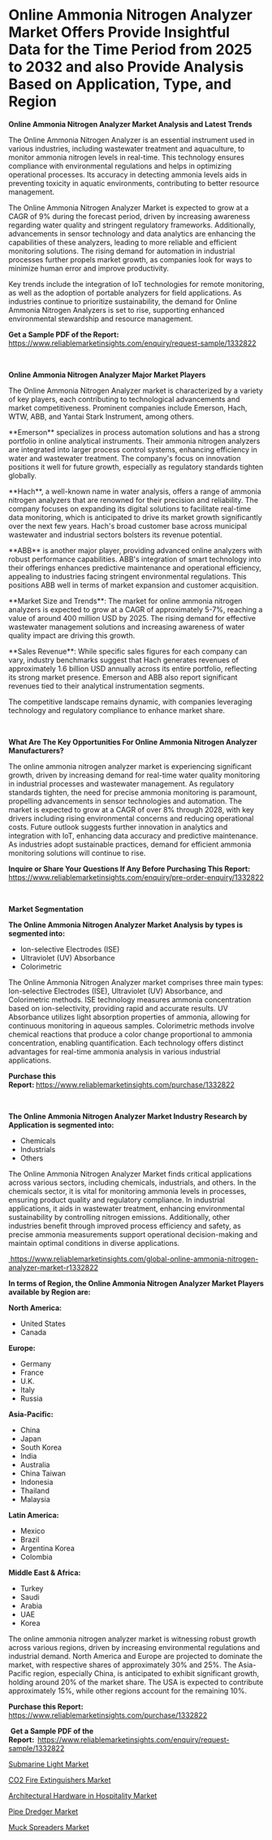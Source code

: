 <p><h1>Online Ammonia Nitrogen Analyzer Market Offers Provide Insightful Data for the Time Period from 2025 to 2032 and also Provide Analysis Based on Application, Type, and Region</h1></p><p><strong>Online Ammonia Nitrogen Analyzer Market Analysis and Latest Trends</strong></p>
<p><p>The Online Ammonia Nitrogen Analyzer is an essential instrument used in various industries, including wastewater treatment and aquaculture, to monitor ammonia nitrogen levels in real-time. This technology ensures compliance with environmental regulations and helps in optimizing operational processes. Its accuracy in detecting ammonia levels aids in preventing toxicity in aquatic environments, contributing to better resource management.</p><p>The Online Ammonia Nitrogen Analyzer Market is expected to grow at a CAGR of 9% during the forecast period, driven by increasing awareness regarding water quality and stringent regulatory frameworks. Additionally, advancements in sensor technology and data analytics are enhancing the capabilities of these analyzers, leading to more reliable and efficient monitoring solutions. The rising demand for automation in industrial processes further propels market growth, as companies look for ways to minimize human error and improve productivity.</p><p>Key trends include the integration of IoT technologies for remote monitoring, as well as the adoption of portable analyzers for field applications. As industries continue to prioritize sustainability, the demand for Online Ammonia Nitrogen Analyzers is set to rise, supporting enhanced environmental stewardship and resource management.</p></p>
<p><strong>Get a Sample PDF of the Report:&nbsp;</strong> <a href="https://www.reliablemarketinsights.com/enquiry/request-sample/1332822?utm_campaign=3569&utm_medium=2&utm_source=Github&utm_content=ia&utm_term=24032025&utm_id=online-ammonia-nitrogen-analyzer">https://www.reliablemarketinsights.com/enquiry/request-sample/1332822</a></p>
<p>&nbsp;</p>
<p><strong>Online Ammonia Nitrogen Analyzer Major Market Players</strong></p>
<p><p>The Online Ammonia Nitrogen Analyzer market is characterized by a variety of key players, each contributing to technological advancements and market competitiveness. Prominent companies include Emerson, Hach, WTW, ABB, and Yantai Stark Instrument, among others.</p><p>**Emerson** specializes in process automation solutions and has a strong portfolio in online analytical instruments. Their ammonia nitrogen analyzers are integrated into larger process control systems, enhancing efficiency in water and wastewater treatment. The company's focus on innovation positions it well for future growth, especially as regulatory standards tighten globally.</p><p>**Hach**, a well-known name in water analysis, offers a range of ammonia nitrogen analyzers that are renowned for their precision and reliability. The company focuses on expanding its digital solutions to facilitate real-time data monitoring, which is anticipated to drive its market growth significantly over the next few years. Hach's broad customer base across municipal wastewater and industrial sectors bolsters its revenue potential.</p><p>**ABB** is another major player, providing advanced online analyzers with robust performance capabilities. ABB's integration of smart technology into their offerings enhances predictive maintenance and operational efficiency, appealing to industries facing stringent environmental regulations. This positions ABB well in terms of market expansion and customer acquisition.</p><p>**Market Size and Trends**: The market for online ammonia nitrogen analyzers is expected to grow at a CAGR of approximately 5-7%, reaching a value of around 400 million USD by 2025. The rising demand for effective wastewater management solutions and increasing awareness of water quality impact are driving this growth.</p><p>**Sales Revenue**: While specific sales figures for each company can vary, industry benchmarks suggest that Hach generates revenues of approximately 1.6 billion USD annually across its entire portfolio, reflecting its strong market presence. Emerson and ABB also report significant revenues tied to their analytical instrumentation segments.</p><p>The competitive landscape remains dynamic, with companies leveraging technology and regulatory compliance to enhance market share.</p></p>
<p>&nbsp;</p>
<p><strong>What Are The Key Opportunities For Online Ammonia Nitrogen Analyzer Manufacturers?</strong></p>
<p><p>The online ammonia nitrogen analyzer market is experiencing significant growth, driven by increasing demand for real-time water quality monitoring in industrial processes and wastewater management. As regulatory standards tighten, the need for precise ammonia monitoring is paramount, propelling advancements in sensor technologies and automation. The market is expected to grow at a CAGR of over 8% through 2028, with key drivers including rising environmental concerns and reducing operational costs. Future outlook suggests further innovation in analytics and integration with IoT, enhancing data accuracy and predictive maintenance. As industries adopt sustainable practices, demand for efficient ammonia monitoring solutions will continue to rise.</p></p>
<p><strong>Inquire or Share Your Questions If Any Before Purchasing This Report:</strong> <a href="https://www.reliablemarketinsights.com/enquiry/pre-order-enquiry/1332822?utm_campaign=3569&utm_medium=2&utm_source=Github&utm_content=ia&utm_term=24032025&utm_id=online-ammonia-nitrogen-analyzer">https://www.reliablemarketinsights.com/enquiry/pre-order-enquiry/1332822</a></p>
<p>&nbsp;</p>
<p><strong>Market Segmentation</strong></p>
<p><strong>The Online Ammonia Nitrogen Analyzer Market Analysis by types is segmented into:</strong></p>
<p><ul><li>Ion-selective Electrodes (ISE)</li><li>Ultraviolet (UV) Absorbance</li><li>Colorimetric</li></ul></p>
<p><p>The Online Ammonia Nitrogen Analyzer market comprises three main types: Ion-selective Electrodes (ISE), Ultraviolet (UV) Absorbance, and Colorimetric methods. ISE technology measures ammonia concentration based on ion-selectivity, providing rapid and accurate results. UV Absorbance utilizes light absorption properties of ammonia, allowing for continuous monitoring in aqueous samples. Colorimetric methods involve chemical reactions that produce a color change proportional to ammonia concentration, enabling quantification. Each technology offers distinct advantages for real-time ammonia analysis in various industrial applications.</p></p>
<p><strong>Purchase this Report:&nbsp;</strong><a href="https://www.reliablemarketinsights.com/purchase/1332822?utm_campaign=3569&utm_medium=2&utm_source=Github&utm_content=ia&utm_term=24032025&utm_id=online-ammonia-nitrogen-analyzer">https://www.reliablemarketinsights.com/purchase/1332822</a></p>
<p>&nbsp;</p>
<p><strong>The Online Ammonia Nitrogen Analyzer Market Industry Research by Application is segmented into:</strong></p>
<p><ul><li>Chemicals</li><li>Industrials</li><li>Others</li></ul></p>
<p><p>The Online Ammonia Nitrogen Analyzer Market finds critical applications across various sectors, including chemicals, industrials, and others. In the chemicals sector, it is vital for monitoring ammonia levels in processes, ensuring product quality and regulatory compliance. In industrial applications, it aids in wastewater treatment, enhancing environmental sustainability by controlling nitrogen emissions. Additionally, other industries benefit through improved process efficiency and safety, as precise ammonia measurements support operational decision-making and maintain optimal conditions in diverse applications.</p></p>
<p><a href="https://www.reliablemarketinsights.com/global-online-ammonia-nitrogen-analyzer-market-r1332822?utm_campaign=3569&utm_medium=2&utm_source=Github&utm_content=ia&utm_term=24032025&utm_id=online-ammonia-nitrogen-analyzer">&nbsp;https://www.reliablemarketinsights.com/global-online-ammonia-nitrogen-analyzer-market-r1332822</a></p>
<p><strong>In terms of Region, the Online Ammonia Nitrogen Analyzer Market Players available by Region are:</strong></p>
<p>
    <p> <strong> North America: </strong>
        <ul>
            <li>United States</li>
            <li>Canada</li>
        </ul>
        </p> 
    <p> <strong> Europe: </strong>
        <ul>
            <li>Germany</li>
            <li>France</li>
            <li>U.K.</li>
            <li>Italy</li>
            <li>Russia</li>
        </ul>
        </p> 
    <p> <strong> Asia-Pacific: </strong>
        <ul>
            <li>China</li>
            <li>Japan</li>
            <li>South Korea</li>
            <li>India</li>
            <li>Australia</li>
            <li>China Taiwan</li>
            <li>Indonesia</li>
            <li>Thailand</li>
            <li>Malaysia</li>
        </ul>
        </p> 
    <p> <strong> Latin America: </strong>
        <ul>
            <li>Mexico</li>
            <li>Brazil</li>
            <li>Argentina Korea</li>
            <li>Colombia</li>
        </ul>
        </p> 
    <p> <strong> Middle East & Africa: </strong>
        <ul>
            <li>Turkey</li>
            <li>Saudi</li>
            <li>Arabia</li>
            <li>UAE</li>
            <li>Korea</li>
        </ul>
    </p>
    </p>
<p><p>The online ammonia nitrogen analyzer market is witnessing robust growth across various regions, driven by increasing environmental regulations and industrial demand. North America and Europe are projected to dominate the market, with respective shares of approximately 30% and 25%. The Asia-Pacific region, especially China, is anticipated to exhibit significant growth, holding around 20% of the market share. The USA is expected to contribute approximately 15%, while other regions account for the remaining 10%.</p></p>
<p><strong>Purchase this Report: </strong><a href="https://www.reliablemarketinsights.com/purchase/1332822?utm_campaign=3569&utm_medium=2&utm_source=Github&utm_content=ia&utm_term=24032025&utm_id=online-ammonia-nitrogen-analyzer">https://www.reliablemarketinsights.com/purchase/1332822</a></p>
<p>&nbsp;<strong>Get a Sample PDF of the Report:&nbsp;&nbsp;</strong><a href="https://www.reliablemarketinsights.com/enquiry/request-sample/1332822?utm_campaign=3569&utm_medium=2&utm_source=Github&utm_content=ia&utm_term=24032025&utm_id=online-ammonia-nitrogen-analyzer">https://www.reliablemarketinsights.com/enquiry/request-sample/1332822</a></p>
<p><strong></strong></p>
<p><p><a href="https://www.linkedin.com/pulse/submarine-light-market-size-projected-expand-147-cagr-wdnzf?utm_campaign=3569&utm_medium=2&utm_source=Github&utm_content=ia&utm_term=24032025&utm_id=online-ammonia-nitrogen-analyzer">Submarine Light Market</a></p><p><a href="https://www.linkedin.com/pulse/growth-projections-co2-fire-extinguishers-market-comprehensive-dw75f?utm_campaign=3569&utm_medium=2&utm_source=Github&utm_content=ia&utm_term=24032025&utm_id=online-ammonia-nitrogen-analyzer">CO2 Fire Extinguishers Market</a></p><p><a href="https://github.com/lamlebienz7j/Market-Research-Report-List-1/blob/main/architectural-hardware-in-hospitality-market.md?utm_campaign=3569&utm_medium=2&utm_source=Github&utm_content=ia&utm_term=24032025&utm_id=online-ammonia-nitrogen-analyzer">Architectural Hardware in Hospitality Market</a></p><p><a href="https://www.linkedin.com/pulse/explore-pipe-dredger-markets-growth-trajectory-average-7jwrf?utm_campaign=3569&utm_medium=2&utm_source=Github&utm_content=ia&utm_term=24032025&utm_id=online-ammonia-nitrogen-analyzer">Pipe Dredger Market</a></p><p><a href="https://www.linkedin.com/pulse/trend-analysis-muck-spreaders-market-expected-growth-5-upvte?utm_campaign=3569&utm_medium=2&utm_source=Github&utm_content=ia&utm_term=24032025&utm_id=online-ammonia-nitrogen-analyzer">Muck Spreaders Market</a></p></p>